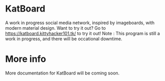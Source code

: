# KatBoard
A work in progress social media network, inspired by imageboards, with modern material design.
Want to try it out? Go to https://katboard.kittyhacker101.tk/ to try it out! Note : This program is still a work in progress, and there will be occational downtime.

# More info
More documentation for KatBoard will be coming soon.
